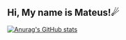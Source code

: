 ## Hi, My name is Mateus!☄

[![Anurag's GitHub stats](https://github-readme-stats.vercel.app/api?htppmat=anuraghazra)](https://github.com/anuraghazra/github-readme-stats)
